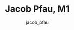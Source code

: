 ---
# this is autogenerated: do not edit
title: Jacob Pfau, M1
author: jacob_pfau
layout: author-bio
jobtitle: Machine Learning Researcher
bio: 
type: alumn
excerpt: "Research Data Analyst; QBI Bold & Basic Fellow (2019-2020). Jacob's interests span the theory and applications of machine learning models -- and deep learning i"
header:
  teaser: /assets/images/people/bio-pfau.jpg
papers: 
    - title: Stress testing reveals gaps in clinic readiness of image-based diagnostic artificial intelligence models
      excerpt: Young AT, Fernandez K, <u>Pfau J</u>, Reddy R, Cao NA, von Franque MY, Johal A, Wu BV, Wu RR, Chen JY, Fadadu RP, Vasquez JA, Tam A, Keiser MJ, Wei ML. __NPJ Digit Med__. 2021 Jan 21.
      link: "https://doi.org/10.1038/s41746-020-00380-6"

    - title: Artificial Intelligence in Dermatology- A Primer
      excerpt: Young AT, Xiong M, <u>Pfau J</u>, Keiser MJ, Wei ML. __J Invest Dermatol__. 2020 Aug.
      link: "https://doi.org/10.1016/j.jid.2020.02.026"

    - title: Robust Semantic Interpretability- Revisiting Concept Activation Vectors
      excerpt: <u>Pfau J</u>, Young AT, Wei J, Wei ML, Keiser MJ. __arxiv - ICML - WHI__. 2020 Jul 17.
      link: ""

    - title: Global Saliency- Aggregating Saliency Maps to Assess Dataset Artefact Bias
      excerpt: <u>Pfau J</u>, Young AT, Wei ML, Keiser MJ. __arXiv - NeurIPS ML4H__. 2019 Oct 16.
      link: ""

---